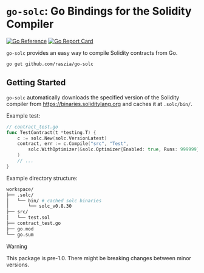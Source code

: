 # `go-solc`: Go Bindings for the Solidity Compiler

[![Go Reference](https://pkg.go.dev/badge/github.com/raszia/go-solc.svg)](https://pkg.go.dev/github.com/raszia/go-solc)
[![Go Report Card](https://goreportcard.com/badge/github.com/raszia/go-solc)](https://goreportcard.com/report/github.com/raszia/go-solc)

`go-solc` provides an easy way to compile Solidity contracts from Go.

```
go get github.com/raszia/go-solc
```


## Getting Started

`go-solc` automatically downloads the specified version of the Solidity compiler from https://binaries.soliditylang.org and caches it at `.solc/bin/`.

Example test:
```go
// contract_test.go
func TestContract(t *testing.T) {
    c := solc.New(solc.VersionLatest)
    contract, err := c.Compile("src", "Test",
        solc.WithOptimizer(&solc.Optimizer{Enabled: true, Runs: 999999}),
    )
    // ...
}
```

Example directory structure:
```bash
workspace/
├── .solc/
│   └── bin/ # cached solc binaries
│       └── solc_v0.8.30
├── src/
│   └── test.sol
├── contract_test.go
├── go.mod
└── go.sum
```

> [!WARNING]
>
> This package is pre-1.0. There might be breaking changes between minor versions.

